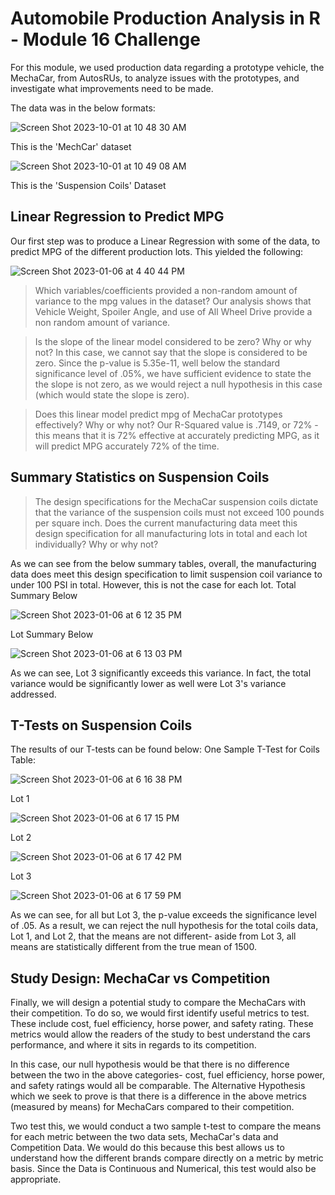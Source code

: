# Automobile Production Analysis in R - Module 16 Challenge
For this module, we used production data regarding a prototype vehicle, the MechaCar, from AutosRUs, to analyze issues with the prototypes, and investigate what improvements need to be made. 

The data was in the below formats:

![Screen Shot 2023-10-01 at 10 48 30 AM](https://github.com/timjb96/Automobile-Production-Analysis-in-R---UCDCB-Module-16/assets/112847821/294b30c1-5346-40c7-9525-a28935b54a6a)

This is the 'MechCar' dataset

![Screen Shot 2023-10-01 at 10 49 08 AM](https://github.com/timjb96/Automobile-Production-Analysis-in-R---UCDCB-Module-16/assets/112847821/7f5ec619-9388-4385-8a81-e2d0f68181dd)

This is the 'Suspension Coils' Dataset

## Linear Regression to Predict MPG
Our first step was to produce a Linear Regression with some of the data, to predict MPG of the different production lots. This yielded the following:

![Screen Shot 2023-01-06 at 4 40 44 PM](https://user-images.githubusercontent.com/112847821/211122640-f672fd51-83b3-4909-a364-661cde0c3d61.png)

> Which variables/coefficients provided a non-random amount of variance to the mpg values in the dataset?
Our analysis shows that Vehicle Weight, Spoiler Angle, and use of All Wheel Drive provide a non random amount of variance.

> Is the slope of the linear model considered to be zero? Why or why not?
In this case, we cannot say that the slope is considered to be zero. Since the p-value is 5.35e-11, well below the standard significance level of .05%, we have sufficient evidence to state the the slope is not zero, as we would reject a null hypothesis in this case (which would state the slope is zero). 

> Does this linear model predict mpg of MechaCar prototypes effectively? Why or why not?
Our R-Squared value is .7149, or 72% - this means that it is 72% effective at accurately predicting MPG, as it will predict MPG accurately 72% of the time. 

## Summary Statistics on Suspension Coils
>The design specifications for the MechaCar suspension coils dictate that the variance of the suspension coils must not exceed 100 pounds per square inch. Does the current manufacturing data meet this design specification for all manufacturing lots in total and each lot individually? Why or why not?

As we can see from the below summary tables, overall, the manufacturing data does meet this design specification to limit suspension coil variance to under 100 PSI in total. However, this is not the case for each lot. 
Total Summary Below

![Screen Shot 2023-01-06 at 6 12 35 PM](https://user-images.githubusercontent.com/112847821/211126922-0b36fb09-925a-4fbc-9ce9-485f28c62a80.png)

Lot Summary Below

![Screen Shot 2023-01-06 at 6 13 03 PM](https://user-images.githubusercontent.com/112847821/211126956-c8757f17-46f6-43be-9206-86f93e2a4ab1.png)

As we can see, Lot 3 significantly exceeds this variance. In fact, the total variance would be significantly lower as well were Lot 3's variance addressed.


## T-Tests on Suspension Coils
The results of our T-tests can be found below:
One Sample T-Test for Coils Table:

![Screen Shot 2023-01-06 at 6 16 38 PM](https://user-images.githubusercontent.com/112847821/211127096-089acad2-b636-477a-b61b-97bbc11a3fab.png)

Lot 1

![Screen Shot 2023-01-06 at 6 17 15 PM](https://user-images.githubusercontent.com/112847821/211127112-14ab52ad-4ab0-492c-a141-8ca1993f6053.png)

Lot 2

![Screen Shot 2023-01-06 at 6 17 42 PM](https://user-images.githubusercontent.com/112847821/211127135-1e14ede4-639b-4d4b-9cc7-798af3b8c602.png)

Lot 3

![Screen Shot 2023-01-06 at 6 17 59 PM](https://user-images.githubusercontent.com/112847821/211127154-bcb93071-ac39-47a7-a058-675316e6a6e0.png)

As we can see, for all but Lot 3, the p-value exceeds the significance level of .05. As a result, we can reject the null hypothesis for the total coils data, Lot 1, and Lot 2, that the means are not different- aside from Lot 3, all means are statistically different from the true mean of 1500. 

## Study Design: MechaCar vs Competition

Finally, we will design a potential study to compare the MechaCars with their competition. To do so, we would first identify useful metrics to test. These include cost, fuel efficiency, horse power, and safety rating. These metrics would allow the readers of the study to best understand the cars performance, and where it sits in regards to its competition.

In this case, our null hypothesis would be that there is no difference between the two in the above categories- cost, fuel efficiency, horse power, and safety ratings would all be comparable. The Alternative Hypothesis which we seek to prove is that there is a difference in the above metrics (measured by means) for MechaCars compared to their competition. 

Two test this, we would conduct a two sample t-test to compare the means for each metric between the two data sets, MechaCar's data and Competition Data. We would do this because this best allows us to understand how the different brands compare directly on a metric by metric basis. Since the Data is Continuous and Numerical, this test would also be appropriate. 


